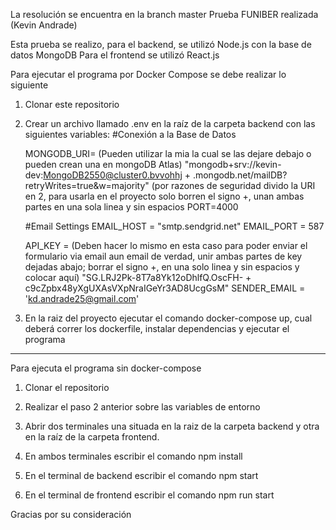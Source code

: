 La resolución se encuentra en la branch master
Prueba FUNIBER realizada (Kevin Andrade)

Esta prueba se realizo, para el backend, se utilizó Node.js con la base de datos MongoDB
Para el frontend se utilizó React.js

Para ejecutar el programa por Docker Compose se debe realizar lo siguiente

1. Clonar este repositorio

2. Crear un archivo llamado .env en la raíz de la carpeta backend con las siguientes variables:
  #Conexión a la Base de Datos

    MONGODB_URI= (Pueden utilizar la mia la cual se las dejare debajo o pueden crean una en mongoDB Atlas)
    "mongodb+srv://kevin-dev:MongoDB2550@cluster0.bvvohhj
                      +
    .mongodb.net/mailDB?retryWrites=true&w=majority"
    (por razones de seguridad divido la URI en 2, para usarla en el proyecto solo borren el signo +, unan ambas partes en una sola linea y sin espacios
    PORT=4000

    #Email Settings
    EMAIL_HOST = "smtp.sendgrid.net"
    EMAIL_PORT = 587
    
    API_KEY = (Deben hacer lo mismo en esta caso para poder enviar el formulario via email aun email de verdad, unir ambas partes de key dejadas abajo; 
    borrar el signo +, en una solo linea y sin espacios y colocar aquí)
    "SG.LRJ2Pk-8T7a8Yk12oDhlfQ.OscFH-
                  +
    c9cZpbx48yXgUXAsVXpNraIGeYr3AD8UcgGsM"
    SENDER_EMAIL = 'kd.andrade25@gmail.com'
    

3. En la raiz del proyecto ejecutar el comando docker-compose up, cual deberá correr los dockerfile, instalar dependencias y ejecutar el programa

-------------------------------------------------------------------------------------------------------------------------------------------------

Para ejecuta el programa sin docker-compose

1. Clonar el repositorio

2. Realizar el paso 2 anterior sobre las variables de entorno

3. Abrir dos terminales una situada en la raiz de la carpeta backend y otra en la raíz de la carpeta frontend.

4. En ambos terminales escribir el comando npm install

5. En el terminal de backend escribir el comando npm start

6. En el terminal de frontend escribir el comando npm run start


Gracias por su consideración
